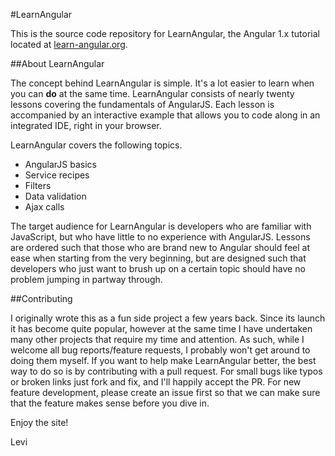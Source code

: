 #LearnAngular

This is the source code repository for LearnAngular, the Angular 1.x tutorial located at [learn-angular.org](http://www.learn-angular.org).

##About LearnAngular

The concept behind LearnAngular is simple. It's a lot easier to learn when you can **do** at the same time.  LearnAngular consists of nearly twenty lessons covering the fundamentals of AngularJS. Each lesson is accompanied by an interactive example that allows you to code along in an integrated IDE, right in your browser.

LearnAngular covers the following topics.

+ AngularJS basics
+ Service recipes
+ Filters
+ Data validation
+ Ajax calls

The target audience for LearnAngular is developers who are familiar with JavaScript, but who have little to no experience with AngularJS. Lessons are ordered such that those who are brand new to Angular should feel at ease when starting from the very beginning, but are designed such that developers who just want to brush up on a certain topic should have no problem jumping in partway through.

##Contributing

I originally wrote this as a fun side project a few years back. Since its launch it has become quite popular, however at the same time I have undertaken many other projects that require my time and attention. As such, while I welcome all bug reports/feature requests, I probably won't get around to doing them myself. If you want to help make LearnAngular better, the best way to do so is by contributing with a pull request. For small bugs like typos or broken links just fork and fix, and I'll happily accept the PR. For new feature development, please create an issue first so that we can make sure that the feature makes sense before you dive in.

Enjoy the site!


Levi
